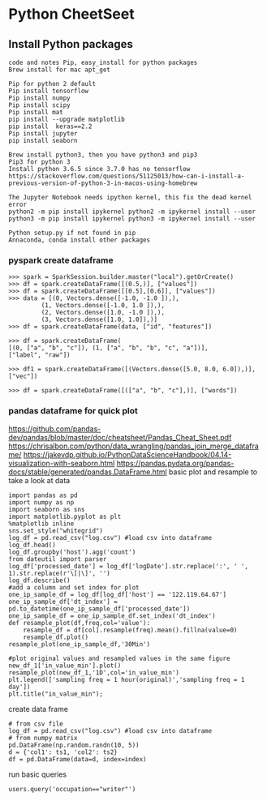 # Python CheetSeet

## Install Python packages 
```
code and notes Pip, easy_install for python packages
Brew install for mac apt_get

Pip for python 2 default
Pip install tensorflow
Pip install numpy
Pip install scipy
Pip install mat
pip install --upgrade matplotlib
pip install  keras==2.2
Pip install jupyter
pip install seaborn

Brew install python3, then you have python3 and pip3
Pip3 for python 3
Install python 3.6.5 since 3.7.0 has no tensorflow
https://stackoverflow.com/questions/51125013/how-can-i-install-a-previous-version-of-python-3-in-macos-using-homebrew

The Jupyter Notebook needs ipython kernel, this fix the dead kernel error
python2 -m pip install ipykernel python2 -m ipykernel install --user
python3 -m pip install ipykernel python3 -m ipykernel install --user

Python setup.py if not found in pip
Annaconda, conda install other packages
```
### pyspark create dataframe 
    >>> spark = SparkSession.builder.master("local").getOrCreate()
    >>> df = spark.createDataFrame([(0.5,)], ["values"])
    >>> df = spark.createDataFrame([[0.5],[0.6]], ["values"])
    >>> data = [(0, Vectors.dense([-1.0, -1.0 ]),),
             (1, Vectors.dense([-1.0, 1.0 ]),),
             (2, Vectors.dense([1.0, -1.0 ]),),
             (3, Vectors.dense([1.0, 1.0]),)]
    >>> df = spark.createDataFrame(data, ["id", "features"])
    
    >>> df = spark.createDataFrame(
    [(0, ["a", "b", "c"]), (1, ["a", "b", "b", "c", "a"])],
    ["label", "raw"])
    
    >>> df1 = spark.createDataFrame([(Vectors.dense([5.0, 8.0, 6.0]),)], ["vec"])
    
    >>> df = spark.createDataFrame([(["a", "b", "c"],)], ["words"])


### pandas dataframe for quick plot
https://github.com/pandas-dev/pandas/blob/master/doc/cheatsheet/Pandas_Cheat_Sheet.pdf
https://chrisalbon.com/python/data_wrangling/pandas_join_merge_dataframe/
https://jakevdp.github.io/PythonDataScienceHandbook/04.14-visualization-with-seaborn.html
https://pandas.pydata.org/pandas-docs/stable/generated/pandas.DataFrame.html
basic plot and resample to take a look at data
```
import pandas as pd
import numpy as np
import seaborn as sns
import matplotlib.pyplot as plt
%matplotlib inline
sns.set_style("whitegrid")
log_df = pd.read_csv("log.csv") #load csv into dataframe
log_df.head()
log_df.groupby('host').agg('count')
from dateutil import parser
log_df['processed_date'] = log_df['logDate'].str.replace(':', ' ', 1).str.replace(r'\[|\]', '')
log_df.describe()
#add a column and set index for plot
one_ip_sample_df = log_df[log_df['host'] == '122.119.64.67']
one_ip_sample_df['dt_index'] = pd.to_datetime(one_ip_sample_df['processed_date'])
one_ip_sample_df = one_ip_sample_df.set_index('dt_index')
def resample_plot(df,freq,col='value'):
    resample_df = df[col].resample(freq).mean().fillna(value=0)
    resample_df.plot()
resample_plot(one_ip_sample_df,'30Min')

#plot original values and resampled values in the same figure
new_df_1['in_value_min'].plot()
resample_plot(new_df_1,'1D',col='in_value_min')
plt.legend(['sampling freq = 1 hour(original)','sampling freq = 1 day'])
plt.title("in_value_min");
```

create data frame 
```
# from csv file
log_df = pd.read_csv("log.csv") #load csv into dataframe
# from numpy matrix
pd.DataFrame(np.random.randn(10, 5))
d = {'col1': ts1, 'col2': ts2}
df = pd.DataFrame(data=d, index=index)
```

run basic queries 
```
users.query('occupation=="writer"')
```
